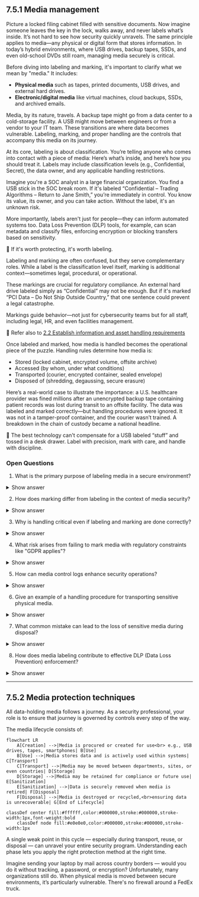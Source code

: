 ## 7.5.1 Media management ##

Picture a locked filing cabinet filled with sensitive documents. Now imagine someone leaves the key in the lock, walks away, and never labels what’s inside. It’s not hard to see how security quickly unravels. The same principle applies to media—any physical or digital form that stores information. In today’s hybrid environments, where USB drives, backup tapes, SSDs, and even old-school DVDs still roam, managing media securely is critical.

Before diving into labeling and marking, it's important to clarify what we mean by "media." It includes:
- **Physical media** such as tapes, printed documents, USB drives, and external hard drives.
- **Electronic/digital media** like virtual machines, cloud backups, SSDs, and archived emails.

Media, by its nature, travels. A backup tape might go from a data center to a cold-storage facility. A USB might move between engineers or from a vendor to your IT team. These transitions are where data becomes vulnerable. Labeling, marking, and proper handling are the controls that accompany this media on its journey.

At its core, labeling is about classification. You’re telling anyone who comes into contact with a piece of media: Here’s what’s inside, and here’s how you should treat it. Labels may include classification levels (e.g., Confidential, Secret), the data owner, and any applicable handling restrictions.

Imagine you're a SOC analyst in a large financial organization. You find a USB stick in the SOC break room. If it's labeled “Confidential – Trading Algorithms – Return to Jane Smith,” you’re immediately in control. You know its value, its owner, and you can take action. Without the label, it's an unknown risk.

More importantly, labels aren't just for people—they can inform automated systems too. Data Loss Prevention (DLP) tools, for example, can scan metadata and classify files, enforcing encryption or blocking transfers based on sensitivity.

:brain: If it's worth protecting, it's worth labeling.

Labeling and marking are often confused, but they serve complementary roles. While a label is the classification level itself, marking is additional context—sometimes legal, procedural, or operational.

These markings are crucial for regulatory compliance. An external hard drive labeled simply as “Confidential” may not be enough. But if it's marked “PCI Data – Do Not Ship Outside Country,” that one sentence could prevent a legal catastrophe.

Markings guide behavior—not just for cybersecurity teams but for all staff, including legal, HR, and even facilities management.

:link: Refer also to [2.2 Establish information and asset handling requirements](https://github.com/lorenzoleonelli/CISSP-Zero-to-Hero/blob/0f4b8e36747e035772f0505595bd3c4edaee9e78/DOMAIN2%3A%20Asset%20Security/2.02%20Establish%20information%20and%20asset%20handling%20requirements.md#22-establish-information-and-asset-handling-requirements)

Once labeled and marked, how media is handled becomes the operational piece of the puzzle. Handling rules determine how media is:
- Stored (locked cabinet, encrypted volume, offsite archive)
- Accessed (by whom, under what conditions)
- Transported (courier, encrypted container, sealed envelope)
- Disposed of (shredding, degaussing, secure erasure)

Here’s a real-world case to illustrate the importance: a U.S. healthcare provider was fined millions after an unencrypted backup tape containing patient records was lost during transit to an offsite facility. The data was labeled and marked correctly—but handling procedures were ignored. It was not in a tamper-proof container, and the courier wasn’t trained. A breakdown in the chain of custody became a national headline.

:necktie: The best technology can't compensate for a USB labeled “stuff” and tossed in a desk drawer. Label with precision, mark with care, and handle with discipline.

### Open Questions ###

1. What is the primary purpose of labeling media in a secure environment?

<details> <summary>Show answer</summary> It helps identify the sensitivity of the data stored and communicates how the media should be protected. </details>

2. How does marking differ from labeling in the context of media security?

<details> <summary>Show answer</summary> Labeling indicates the classification level, while marking provides additional context like retention, legal constraints, or jurisdiction. </details>

3. Why is handling critical even if labeling and marking are done correctly?

<details> <summary>Show answer</summary> Without proper handling, sensitive media—even if labeled and marked—can be lost, stolen, or accessed inappropriately, leading to data breaches. </details>

4. What risk arises from failing to mark media with regulatory constraints like "GDPR applies"?

<details> <summary>Show answer</summary> It may result in non-compliance, legal penalties, and mishandling of data that should be protected under specific laws. </details>

5. How can media control logs enhance security operations?

<details> <summary>Show answer</summary> They track the movement, access, and disposal of media, ensuring accountability and traceability throughout its lifecycle. </details>

6. Give an example of a handling procedure for transporting sensitive physical media.

<details> <summary>Show answer</summary> Using a tamper-proof container with a secure courier service, along with logging and a signed chain of custody. </details>

7. What common mistake can lead to the loss of sensitive media during disposal?

<details> <summary>Show answer</summary> Assuming deletion is sufficient for disposal and failing to securely wipe, degauss, or physically destroy the media. </details>

8. How does media labeling contribute to effective DLP (Data Loss Prevention) enforcement?

<details> <summary>Show answer</summary> Labeled media can be automatically recognized by DLP systems, allowing enforcement of encryption, blocking transfers, or monitoring access. </details>

---

## 7.5.2 Media protection techniques ##

All data-holding media follows a journey. As a security professional, your role is to ensure that journey is governed by controls every step of the way.

The media lifecycle consists of:

```mermaid
flowchart LR
    A[Creation] -->|Media is procured or created for use<br> e.g., USB drives, tapes, smartphones| B[Use]
    B[Use] -->|Media stores data and is actively used within systems| C[Transport]
    C[Transport] -->|Media may be moved between departments, sites, or even countries| D[Storage]
    D[Storage] -->|Media may be retained for compliance or future use| E[Sanitization]
    E[Sanitization] -->|Data is securely removed when media is retired| F[Disposal]
    F[Disposal] -->|Media is destroyed or recycled,<br>ensuring data is unrecoverable| G[End of Lifecycle]

classDef center fill:#ffffff,color:#000000,stroke:#000000,stroke-width:1px,font-weight:bold
    classDef node fill:#e0e0e0,color:#000000,stroke:#000000,stroke-width:1px
```

A single weak point in this cycle — especially during transport, reuse, or disposal — can unravel your entire security program. Understanding each phase lets you apply the right protection method at the right time.

Imagine sending your laptop by mail across country borders — would you do it without tracking, a password, or encryption? Unfortunately, many organizations still do. When physical media is moved between secure environments, it’s particularly vulnerable. There's no firewall around a FedEx truck.


